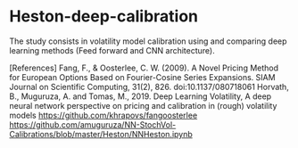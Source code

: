 # Heston-deep-calibration

The study consists in volatility model calibration using and comparing deep learning methods (Feed forward and CNN architecture). 

[References]
Fang, F., & Oosterlee, C. W. (2009). A Novel Pricing Method for European Options Based on Fourier-Cosine Series Expansions. SIAM Journal on Scientific Computing, 31(2), 826. doi:10.1137/080718061
Horvath, B., Muguruza, A. and Tomas, M., 2019. Deep Learning Volatility, A deep neural network perspective on pricing and calibration in (rough) volatility models
https://github.com/khrapovs/fangoosterlee
https://github.com/amuguruza/NN-StochVol-Calibrations/blob/master/Heston/NNHeston.ipynb
